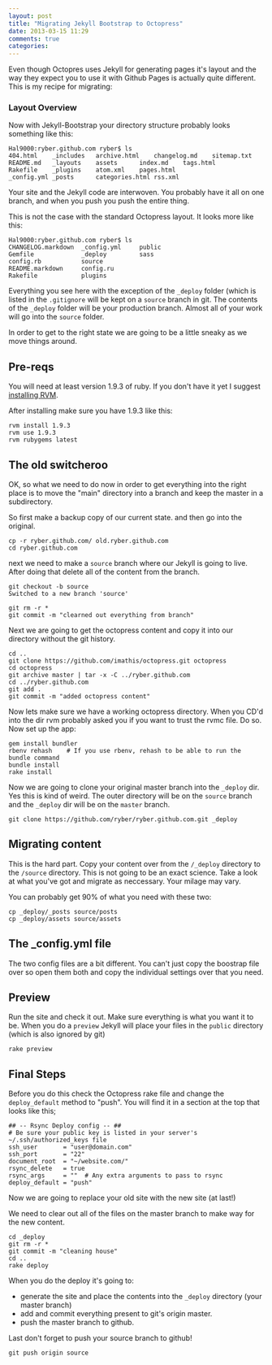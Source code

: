 ```yaml
---
layout: post
title: "Migrating Jekyll Bootstrap to Octopress"
date: 2013-03-15 11:29
comments: true
categories: 
---
```


Even though Octopres uses Jekyll for generating pages it's layout and the way they expect you to use it with Github Pages is actually quite different. This is my recipe for migrating:

### Layout Overview

Now with Jekyll-Bootstrap your directory structure probably looks something like this:

``` 
Hal9000:ryber.github.com ryber$ ls
404.html	_includes	archive.html	changelog.md	sitemap.txt
README.md	_layouts	assets		index.md	tags.html
Rakefile	_plugins	atom.xml	pages.html
_config.yml	_posts		categories.html	rss.xml
```

Your site and the Jekyll code are interwoven. You probably have it all on one branch, and when you push you push the entire thing.

This is not the case with the standard Octopress layout. It looks more like this:


```
Hal9000:ryber.github.com ryber$ ls
CHANGELOG.markdown	_config.yml		public
Gemfile			  	_deploy			sass
config.rb		    source
README.markdown		config.ru
Rakefile			plugins
```

Everything you see here with the exception of the ```_deploy``` folder (which is listed in the ```.gitignore``` will be kept on a ```source``` branch in git. The contents of the ```_deploy``` folder will be your production branch. Almost all of your work will go into the ```source``` folder. 

In order to get to the right state we are going to be a little sneaky as we move things around.

## Pre-reqs
You will need at least version 1.9.3 of ruby. If you don't have it yet I suggest [installing RVM](https://rvm.io/rvm/install/). 

After installing make sure you have 1.9.3 like this:

```
rvm install 1.9.3
rvm use 1.9.3
rvm rubygems latest
```

## The old switcheroo
OK, so what we need to do now in order to get everything into the right place is to move the "main" directory into a branch and keep the master in a subdirectory.

So first make a backup copy of our current state. and then go into the original.
```
cp -r ryber.github.com/ old.ryber.github.com
cd ryber.github.com
```

next we need to make a ```source``` branch where our Jekyll is going to live. After doing that delete all of the content from the branch.

```
git checkout -b source
Switched to a new branch 'source'

git rm -r *
git commit -m "clearned out everything from branch"
```

Next we are going to get the octopress content and copy it into our directory without the git history.

```
cd ..
git clone https://github.com/imathis/octopress.git octopress
cd octopress
git archive master | tar -x -C ../ryber.github.com 
cd ../ryber.github.com
git add . 
git commit -m "added octopress content"
```

Now lets make sure we have a working octopress directory. When you CD'd into the dir rvm probably asked you if you want to trust the rvmc file. Do so. Now set up the app:

```
gem install bundler
rbenv rehash    # If you use rbenv, rehash to be able to run the bundle command
bundle install
rake install
```

Now we are going to clone your original master branch into the ```_deploy``` dir. Yes this is kind of weird. The outer directory will be on the ```source``` branch and the ```_deploy``` dir will be on the ```master``` branch.

```
git clone https://github.com/ryber/ryber.github.com.git _deploy
```

## Migrating content

This is the hard part. Copy your content over from the ```/_deploy``` directory to the ```/source``` directory. This is not going to be an exact science. Take a look at what you've got and migrate as neccessary. Your milage may vary.

You can probably get 90% of what you need with these two:
```
cp _deploy/_posts source/posts
cp _deploy/assets source/assets
```

## The _config.yml file

The two config files are a bit different. You can't just copy the boostrap file over so open them both and copy the individual settings over that you need.

## Preview
Run the site and check it out. Make sure everything is what you want it to be. When you do a ```preview``` Jekyll will place your files in the ```public``` directory (which is also ignored by git)

```
rake preview
```

## Final Steps

Before you do this check the Octopress rake file and change the ```deploy_default``` method to "push". You will find it in a section at the top that looks like this;

```
## -- Rsync Deploy config -- ##
# Be sure your public key is listed in your server's ~/.ssh/authorized_keys file
ssh_user       = "user@domain.com"
ssh_port       = "22"
document_root  = "~/website.com/"
rsync_delete   = true
rsync_args     = ""  # Any extra arguments to pass to rsync
deploy_default = "push" 
```

Now we are going to replace your old site with the new site (at last!)

We need to clear out all of the files on the master branch to make way for the new content.

```
cd _deploy
git rm -r *
git commit -m "cleaning house"
cd ..
rake deploy
```
 When you do the deploy it's going to:
 
* generate the site and place the contents into the ```_deploy``` directory (your master branch)
* add and commit everything present to git's origin master.
* push the master branch to github.

Last don't forget to push your source branch to github!

```
git push origin source
```













